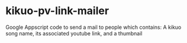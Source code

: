# kikuo-pv-link-mailer
Google Appscript code to send a mail to people which contains: A kikuo song name, its associated youtube link, and a thumbnail
